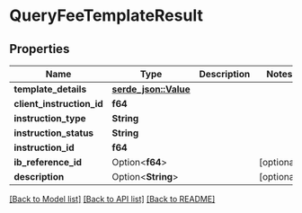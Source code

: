# QueryFeeTemplateResult

## Properties

Name | Type | Description | Notes
------------ | ------------- | ------------- | -------------
**template_details** | [**serde_json::Value**](serde_json::Value.md) |  |
**client_instruction_id** | **f64** |  |
**instruction_type** | **String** |  |
**instruction_status** | **String** |  |
**instruction_id** | **f64** |  |
**ib_reference_id** | Option<**f64**> |  | [optional]
**description** | Option<**String**> |  | [optional]

[[Back to Model list]](../README.md#documentation-for-models) [[Back to API list]](../README.md#documentation-for-api-endpoints) [[Back to README]](../README.md)
